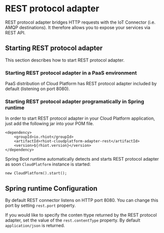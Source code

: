 # REST protocol adapter

REST protocol adapter bridges HTTP requests with the IoT Connector (i.e. AMQP destinations). It therefore allows you to
expose your services via REST API.

## Starting REST protocol adapter

This section describes how to start REST protocol adapter.

### Starting REST protocol adapter in a PaaS environment

PaaS distribution of Cloud Platform has REST protocol adapter included by default (listening on port 8080).

### Starting REST protocol adapter programatically in Spring runtime

In order to start REST protocol adapter in your Cloud Platform application, just add the following jar into your POM file.

    <dependency>
        <groupId>io.rhiot</groupId>
    	<artifactId>rhiot-cloudplatform-adapter-rest</artifactId>
    	<version>${rhiot.version}</version>
    </dependency>

Spring Boot runtime automatically detects and starts REST protocol adapter as soon `CloudPlatform` instance is started:

    new CloudPlatform().start();

## Spring runtime Configuration

By default REST connector listens on HTTP port 8080. You can change this port by setting `rest.port` property.

If you would like to specify the conten ttype returned by the REST protocol adapter, set the value of the `rest.contentType`
property. By default `application/json` is returned.